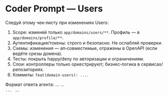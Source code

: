 # Coder Prompt — Users

Следуй этому чек‑листу при изменениях Users:

1) Scope: изменяй только `app/domains/users/**`. Профиль — в `app/domains/profile/**`.
2) Аутентификация/токены: строго и безопасно. Не ослабляй проверки.
3) Схемы: изменения — ап‑совместимые, отражены в OpenAPI (если ведёте срезы домена).
4) Тесты: покрыть happy/deny по авторизации и ограничениям.
5) Слои: контроллеры только оркестрируют; бизнес‑логика в сервисах/репозиториях.
6) Коммиты: `feat(domain-users): ...`.

Формат ответа агента:
<PLAN> ... </PLAN>
<TESTS> ... </TESTS>
<CODE> ... </CODE>
<SELF-REVIEW> ... </SELF-REVIEW>

